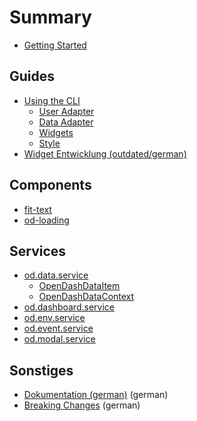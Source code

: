 # Summary

* [Getting Started](/README.md)

## Guides

* [Using the CLI](/guides/using-the-cli.md)
  - [User Adapter](/guides/using-the-cli/user-adapter.md)
  - [Data Adapter](/guides/using-the-cli/data-adapter.md)
  - [Widgets](/guides/using-the-cli/widgets.md)
  - [Style](/guides/using-the-cli/style.md)
* [Widget Entwicklung (outdated/german)](/guides/widget-entwicklung.md)

## Components

* [fit-text](/components/fit-text.md)
* [od-loading](/components/od-loading.md)

## Services

* [od.data.service](/services/data.md)
  - [OpenDashDataItem](/services/data-item.md)
  - [OpenDashDataContext](/services/data-context.md)
* [od.dashboard.service](/services/dashboard.md)
* [od.env.service](/services/env.md)
* [od.event.service](/services/event.md)
* [od.modal.service](/services/modal.md)

## Sonstiges

* [Dokumentation (german)](/dokumentation.md) (german)
* [Breaking Changes](/changes.md) (german)
